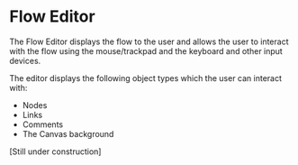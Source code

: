 # Flow Editor

The Flow Editor displays the flow to the user and allows the user to interact with the flow using the mouse/trackpad and the keyboard and other input devices.

The editor displays the following object types which the user can interact with:

* Nodes
* Links
* Comments
* The Canvas background


[Still under construction]
